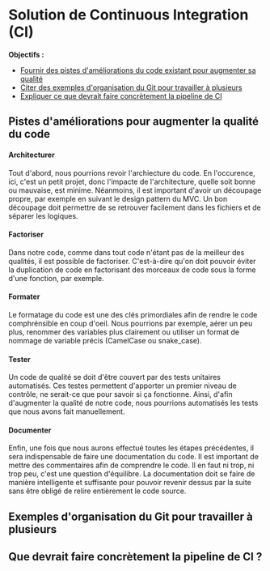 Solution de Continuous Integration (CI)
===
**Objectifs :**
- [Fournir des pistes d'améliorations du code existant pour augmenter sa qualité](#ameliorer)
- [Citer des exemples d'organisation du Git pour travailler à plusieurs](#git)
- [Expliquer ce que devrait faire concrètement la pipeline de CI](#pipeline)


Pistes d'améliorations pour augmenter la qualité du code<a id="ameliorer"></a>
---

#### Architecturer
Tout d'abord, nous pourrions revoir l'archiecture du code. En l'occurence, ici, c'est un petit projet, donc l'impacte de l'architecture, quelle soit bonne ou mauvaise, est minime.
Néanmoins, il est important d'avoir un découpage propre, par exemple en suivant le design pattern du MVC.
Un bon découpage doit permettre de se retrouver facilement dans les fichiers et de séparer les logiques.

#### Factoriser
Dans notre code, comme dans tout code n'étant pas de la meilleur des qualités, il est possible de factoriser.
C'est-à-dire qu'on doit pouvoir éviter la duplication de code en factorisant des morceaux de code sous la forme d'une fonction, par exemple.

#### Formater
Le formatage du code est une des clés primordiales afin de rendre le code comphrénsible en coup d'oeil.
Nous pourrions par exemple, aérer un peu plus, renommer des variables plus clairement ou utiliser un format de nommage de variable précis (CamelCase ou snake_case).

#### Tester
Un code de qualité se doit d'être couvert par des tests unitaires automatisés.
Ces testes permettent d'apporter un premier niveau de contrôle, ne serait-ce que pour savoir si ça fonctionne.
Ainsi, d'afin d'augmenter la qualité de notre code, nous pourrions automatisés les tests que nous avons fait manuellement.

#### Documenter
Enfin, une fois que nous aurons effectué toutes les étapes précédentes, il sera indispensable de faire une documentation du code.
Il est important de mettre des commentaires afin de comprendre le code.
Il en faut ni trop, ni trop peu, c'est une question d'équilibre.
La documentation doit se faire de manière intelligente et suffisante pour pouvoir revenir dessus par la suite sans être obligé de relire entièrement le code source.

Exemples d'organisation du Git pour travailler à plusieurs<a id="git"></a>
---

Que devrait faire concrètement la pipeline de CI ?<a id="pipeline"></a>
---
